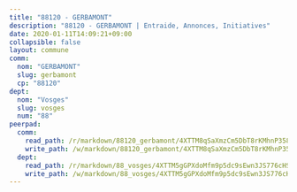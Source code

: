 ```yaml
---
title: "88120 - GERBAMONT"
description: "88120 - GERBAMONT | Entraide, Annonces, Initiatives"
date: 2020-01-11T14:09:21+09:00
collapsible: false
layout: commune
comm:
  nom: "GERBAMONT"
  slug: gerbamont
  cp: "88120"
dept:
  nom: "Vosges"
  slug: vosges
  num: "88"
peerpad:
  comm:
    read_path: /r/markdown/88120_gerbamont/4XTTM8qSaXmzCm5DbT8rKMhnP3583r6ZYhpEZVJimn92DD4No
    write_path: /w/markdown/88120_gerbamont/4XTTM8qSaXmzCm5DbT8rKMhnP3583r6ZYhpEZVJimn92DD4No-K3TgTeXAiPRfVE5y3pkZzptACALEhgYgokJWncPa7oTw3F9DEZTuyyD9ToUXjz4RLDWR9jbh1KGvwdh37qZm5FUPvNr2ZULLs9msUubvE1hzBUFZWjZjnaPSpm8k6mgvmhke7Nv7
  dept:
    read_path: /r/markdown/88_vosges/4XTTM5gGPXdoMfm9p5dc9sEwn3JS776cHSw64JYpD4AKnKgyh
    write_path: /w/markdown/88_vosges/4XTTM5gGPXdoMfm9p5dc9sEwn3JS776cHSw64JYpD4AKnKgyh-K3TgUjEFywcTUHQwfrd2vcZqhoXLakdoQGFv4iriv1FKkvQkBsudnBxafkQDfPcxTDRHN5T6bYyganuvcakuKenYoB5mPLKqUBjNMwpn75GQVixUmzXGkneDufRSqDthC8iyXi1Z
---
```


